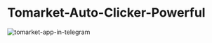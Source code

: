 # Tomarket-Auto-Clicker-Powerful
![tomarket-app-in-telegram](https://github.com/user-attachments/assets/3d1e64d2-759d-4c17-9c1c-db047791b89b)
